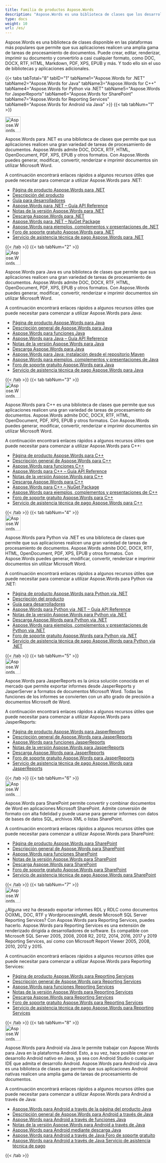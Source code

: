 ```yaml
---
title: Familia de productos Aspose.Words
description: "Aspose.Words es una biblioteca de clases que los desarrolladores pueden utilizar en varias plataformas para una variedad de tareas de procesamiento de documentos."
type: docs
weight: 10
url: /es/
---
```


Aspose.Words es una biblioteca de clases disponible en las plataformas más populares que permite que sus aplicaciones realicen una amplia gama de tareas de procesamiento de documentos. Puede crear, editar, renderizar, imprimir su documento y convertirlo a casi cualquier formato, como DOC, DOCX, RTF, HTML, Markdown, PDF, XPS, EPUB y más. Y todo ello sin el uso de bibliotecas y aplicaciones adicionales.

{{< tabs tabTotal="8" tabID="1" tabName1="Aspose.Words for .NET" tabName2="Aspose.Words for Java" tabName3="Aspose.Words for C++" tabName4="Aspose.Words for Python via .NET" tabName5="Aspose.Words for JasperReports" tabName6="Aspose.Words for SharePoint" tabName7="Aspose.Words for Reporting Services" tabName8="Aspose.Words for Android via Java" >}}
{{< tab tabNum="1" >}}

<div class="row">
   <div class="col-md-6">
       <img src="/words/home_1" alt="Aspose.Words para logotipo del producto .NET" style="width:50px"/>
       <p>Aspose.Words para .NET es una biblioteca de clases que permite que sus aplicaciones realicen una gran variedad de tareas de procesamiento de documentos. Aspose.Words admite DOC, DOCX, RTF, HTML, OpenDocument, PDF, XPS, EPUB y otros formatos. Con Aspose.Words puedes generar, modificar, convertir, renderizar e imprimir documentos sin utilizar Microsoft Word.</p>
       <p>A continuación encontrará enlaces rápidos a algunos recursos útiles que puede necesitar para comenzar a utilizar Aspose.Words para .NET:</p>
       <ul>
           <li><a href="https://products.aspose.com/words/net/">Página de producto Aspose.Words para .NET</a></li>
           <li><a href="/words/es/net/product-overview/">Descripción del producto</a></li>
           <li><a href="/words/es/net/developer-guide/">Guía para desarrolladores</a></li>
           <li><a href="https://reference.aspose.com/words/net/">Aspose.Words para .NET – Guía API Reference</a></li>
           <li><a href="https://releases.aspose.com/words/net/release-notes/">Notas de la versión Aspose.Words para .NET</a></li>
           <li><a href="https://releases.aspose.com/words/net/">Descarga Aspose.Words para .NET</a></li>
           <li><a href="https://www.nuget.org/packages/Aspose.Words/">Aspose.Words para .NET – NuGet Package</a></li>
           <li><a href="https://github.com/aspose-words/Aspose.Words-for-.NET">Aspose.Words para ejemplos, complementos y presentaciones de .NET</a></li>
           <li><a href="https://forum.aspose.com/c/words/8">Foro de soporte gratuito Aspose.Words para .NET</a></li>
           <li><a href="https://helpdesk.aspose.com/">Servicio de asistencia técnica de pago Aspose.Words para .NET</a></li>
       </ul>
   </div>
</div>
{{< /tab >}}
{{< tab tabNum="2" >}}

<div class="row">
   <div class="col-md-6">
       <img src="/words/home_2" alt="Aspose.Words para logotipo del producto Java" style="width:50px"/>
       <p>Aspose.Words para Java es una biblioteca de clases que permite que sus aplicaciones realicen una gran variedad de tareas de procesamiento de documentos. Aspose.Words admite DOC, DOCX, RTF, HTML, OpenDocument, PDF, XPS, EPUB y otros formatos. Con Aspose.Words puedes generar, modificar, convertir, renderizar e imprimir documentos sin utilizar Microsoft Word.</p>
       <p>A continuación encontrará enlaces rápidos a algunos recursos útiles que puede necesitar para comenzar a utilizar Aspose.Words para Java:</p>
       <ul>
           <li><a href="https://products.aspose.com/words/java/">Página de producto Aspose.Words para Java</a></li>
           <li><a href="/words/java/product-overview/">Descripción general de Aspose.Words para Java</a></li>
           <li><a href="/words/java/developer-guide/">Aspose.Words para funciones Java</a></li>
           <li><a href="https://reference.aspose.com/words/java/">Aspose.Words para Java – Guía API Reference</a></li>
           <li><a href="https://releases.aspose.com/words/java/release-notes/">Notas de la versión Aspose.Words para Java</a></li>
           <li><a href="https://releases.aspose.com/words/java/">Descarga Aspose.Words para Java</a></li>
           <li><a href="/words/java/installation/">Aspose.Words para Java: instalación desde el repositorio Maven</a></li>
           <li><a href="https://github.com/aspose-words/Aspose.Words-for-Java">Aspose.Words para ejemplos, complementos y presentaciones de Java</a></li>
           <li><a href="https://forum.aspose.com/c/words/8">Foro de soporte gratuito Aspose.Words para Java</a></li>
           <li><a href="https://helpdesk.aspose.com/">Servicio de asistencia técnica de pago Aspose.Words para Java</a></li>
       </ul>
   </div>
</div>
{{< /tab >}}
{{< tab tabNum="3" >}}

<div class="row">
   <div class="col-md-6">
       <img src="/words/home_3" alt="Aspose.Words para logotipo del producto C++" style="width:50px"/>
       <p>Aspose.Words para C++ es una biblioteca de clases que permite que sus aplicaciones realicen una gran variedad de tareas de procesamiento de documentos. Aspose.Words admite DOC, DOCX, RTF, HTML, OpenDocument, PDF, XPS, EPUB y otros formatos. Con Aspose.Words puedes generar, modificar, convertir, renderizar e imprimir documentos sin utilizar Microsoft Word.</p>
       <p>A continuación encontrará enlaces rápidos a algunos recursos útiles que puede necesitar para comenzar a utilizar Aspose.Words para C++:</p>
       <ul>
           <li><a href="https://products.aspose.com/words/cpp/">Página de producto Aspose.Words para C++</a></li>
           <li><a href="/words/cpp/product-overview/">Descripción general de Aspose.Words para C++</a></li>
           <li><a href="/words/cpp/developer-guide/">Aspose.Words para funciones C++</a></li>
           <li><a href="https://reference.aspose.com/words/cpp/">Aspose.Words para C++ – Guía API Reference</a></li>
           <li><a href="https://releases.aspose.com/words/cpp/release-notes/">Notas de la versión Aspose.Words para C++</a></li>
           <li><a href="https://releases.aspose.com/words/cpp/">Descarga Aspose.Words para C++</a></li>
           <li><a href="https://www.nuget.org/packages/Aspose.Words.Cpp/">Aspose.Words para C++ – NuGet Package</a></li>
           <li><a href="https://github.com/aspose-words/Aspose.words-for-C/">Aspose.Words para ejemplos, complementos y presentaciones de C++</a></li>
           <li><a href="https://forum.aspose.com/c/words/8">Foro de soporte gratuito Aspose.Words para C++</a></li>
           <li><a href="https://helpdesk.aspose.com/">Servicio de asistencia técnica de pago Aspose.Words para C++</a></li>
       </ul>
   </div>
</div>
{{< /tab >}}
{{< tab tabNum="4" >}}

<div class="row">
   <div class="col-md-6">
       <img src="/words/home_1" alt="Aspose.Words para logotipo del producto Python" style="width:50px"/>
       <p>Aspose.Words para Python via .NET es una biblioteca de clases que permite que sus aplicaciones realicen una gran variedad de tareas de procesamiento de documentos. Aspose.Words admite DOC, DOCX, RTF, HTML, OpenDocument, PDF, XPS, EPUB y otros formatos. Con Aspose.Words puedes generar, modificar, convertir, renderizar e imprimir documentos sin utilizar Microsoft Word.</p>
       <p>A continuación encontrará enlaces rápidos a algunos recursos útiles que puede necesitar para comenzar a utilizar Aspose.Words para Python via .NET:</p>
       <ul>
           <li><a href="https://products.aspose.com/words/python-net/">Página de producto Aspose.Words para Python via .NET</a></li>
           <li><a href="/words/es/python-net/product-overview/">Descripción del producto</a></li>
           <li><a href="/words/es/python-net/developer-guide/">Guía para desarrolladores</a></li>
           <li><a href="https://reference.aspose.com/words/python-net/">Aspose.Words para Python via .NET – Guía API Reference</a></li>
           <li><a href="https://releases.aspose.com/words/python/release-notes/">Notas de la versión Aspose.Words para Python via .NET</a></li>
           <li><a href="https://releases.aspose.com/words/python/">Descarga Aspose.Words para Python via .NET</a></li>
           <li><a href="https://github.com/aspose-words/Aspose.Words-for-Python-via-.NET">Aspose.Words para ejemplos, complementos y presentaciones de Python via .NET</a></li>
           <li><a href="https://forum.aspose.com/c/words/8">Foro de soporte gratuito Aspose.Words para Python via .NET</a></li>
           <li><a href="https://helpdesk.aspose.com/">Servicio de asistencia técnica de pago Aspose.Words para Python via .NET</a></li>
       </ul>
   </div>
</div>
{{< /tab >}}
{{< tab tabNum="5" >}}

<div class="row">
   <div class="col-md-6">
       <img src="/words/home_6" alt="Aspose.Words para logotipo del producto JasperReports" style="width:50px"/>
       <p>Aspose.Words para JasperReports es la única solución conocida en el mercado que permite exportar informes desde JasperReports y JasperServer a formatos de documentos Microsoft Word. Todas las funciones de los informes se convierten con un alto grado de precisión a documentos Microsoft de Word.</p>
       <p>A continuación encontrará enlaces rápidos a algunos recursos útiles que puede necesitar para comenzar a utilizar Aspose.Words para JasperReports:</p>
       <ul>
           <li><a href="https://products.aspose.com/words/jasperreports/">Página de producto Aspose.Words para JasperReports</a></li>
           <li><a href="/words/jasperreports/product-overview/">Descripción general de Aspose.Words para JasperReports</a></li>
           <li><a href="/words/jasperreports/feature-tour/">Aspose.Words para funciones JasperReports</a></li>
           <li><a href="https://releases.aspose.com/words/jasperreports/release-notes/">Notas de la versión Aspose.Words para JasperReports</a></li>
           <li><a href="https://releases.aspose.com/words/jasperreports/">Descarga Aspose.Words para JasperReports</a></li>
           <li><a href="https://forum.aspose.com/c/words/8">Foro de soporte gratuito Aspose.Words para JasperReports</a></li>
           <li><a href="https://helpdesk.aspose.com/">Servicio de asistencia técnica de pago Aspose.Words para JasperReports</a></li>
       </ul>
   </div>
</div>
{{< /tab >}}
{{< tab tabNum="6" >}}

<div class="row">
   <div class="col-md-6">
       <img src="/words/home_5" alt="Aspose.Words para logotipo del producto SharePoint" style="width:50px"/>
       <p>Aspose.Words para SharePoint permite convertir y combinar documentos de Word en aplicaciones Microsoft SharePoint. Admite conversión de formato con alta fidelidad y puede usarse para generar informes con datos de bases de datos SQL, archivos XML o listas SharePoint.</p>
       <p>A continuación encontrará enlaces rápidos a algunos recursos útiles que puede necesitar para comenzar a utilizar Aspose.Words para SharePoint:</p>
       <ul>
           <li><a href="https://products.aspose.com/words/sharepoint/">Página de producto Aspose.Words para SharePoint</a></li>
           <li><a href="/words/sharepoint/introducing-aspose-words-for-sharepoint/">Descripción general de Aspose.Words para SharePoint</a></li>
           <li><a href="/words/sharepoint/features/">Aspose.Words para funciones SharePoint</a></li>
           <li><a href="https://releases.aspose.com/words/sharepoint/release-notes/">Notas de la versión Aspose.Words para SharePoint</a></li>
           <li><a href="https://releases.aspose.com/words/sharepoint/">Descarga Aspose.Words para SharePoint</a></li>
           <li><a href="https://forum.aspose.com/c/words/8">Foro de soporte gratuito Aspose.Words para SharePoint</a></li>
           <li><a href="https://helpdesk.aspose.com/">Servicio de asistencia técnica de pago Aspose.Words para SharePoint</a></li>
       </ul>
   </div>
</div>
{{< /tab >}}
{{< tab tabNum="7" >}}

<div class="row">
   <div class="col-md-6">
       <img src="/words/home_4" alt="Aspose.Words para logotipo del producto Reporting Services" style="width:50px"/>
       <p>¿Alguna vez ha deseado exportar informes RDL y RDLC como documentos OOXML, DOC, RTF y WordprocessingML desde Microsoft SQL Server Reporting Services? Con Aspose.Words para Reporting Services, puedes hacerlo. Aspose.Words para Reporting Services es una extensión de renderizado dirigida a desarrolladores de software. Es compatible con Microsoft SQL Server 2005, 2008, 2008 R2, 2012, 2014, 2016, 2017 y 2019 Reporting Services, así como con Microsoft Report Viewer 2005, 2008, 2010, 2012 y 2015.</p>
       <p>A continuación encontrará enlaces rápidos a algunos recursos útiles que puede necesitar para comenzar a utilizar Aspose.Words para Reporting Services:</p>
       <ul>
           <li><a href="https://products.aspose.com/words/reporting-services/">Página de producto Aspose.Words para Reporting Services</a></li>
           <li><a href="/words/reportingservices/product-overview/">Descripción general de Aspose.Words para Reporting Services</a></li>
           <li><a href="/words/reportingservices/feature-tour/">Aspose.Words para funciones Reporting Services</a></li>
           <li><a href="https://releases.aspose.com/words/reportingservices/release-notes/">Notas de la versión Aspose.Words para Reporting Services</a></li>
           <li><a href="https://releases.aspose.com/words/reportingservices/">Descarga Aspose.Words para Reporting Services</a></li>
           <li><a href="https://forum.aspose.com/c/words/8">Foro de soporte gratuito Aspose.Words para Reporting Services</a></li>
           <li><a href="https://helpdesk.aspose.com/">Servicio de asistencia técnica de pago Aspose.Words para Reporting Services</a></li>
       </ul>
   </div>
</div>
{{< /tab >}}
{{< tab tabNum="8" >}}

<div class="row">
   <div class="col-md-6">
       <img src="/words/home_2" alt="Aspose.Words para Android a través de Java Logotipo del producto" style="width:50px"/>
       <p>Aspose.Words para Android vía Java le permite trabajar con Aspose.Words para Java en la plataforma Android. Esto, a su vez, hace posible crear un desarrollo Android nativo en Java, ya sea con Android Studio o cualquier IDE que admita el desarrollo Android. Aspose.Words para Android vía Java es una biblioteca de clases que permite que sus aplicaciones Android nativas realicen una amplia gama de tareas de procesamiento de documentos.</p>
       <p>A continuación encontrará enlaces rápidos a algunos recursos útiles que puede necesitar para comenzar a utilizar Aspose.Words para Android a través de Java:</p>
       <ul>
           <li><a href="https://products.aspose.com/words/android-java/">Aspose.Words para Android a través de la página del producto Java</a></li>
           <li><a href="/words/java/android-product-overview/">Descripción general de Aspose.Words para Android a través de Java</a></li>
           <li><a href="/words/java/aspose-words-for-android-via-java-features/">Aspose.Words para Android a través de funciones Java</a></li>
           <li><a href="https://releases.aspose.com/words/androidjava/release-notes/">Notas de la versión Aspose.Words para Android a través de Java</a></li>
           <li><a href="https://releases.aspose.com/words/androidjava/">Aspose.Words para Android mediante descarga Java</a></li>
           <li><a href="https://forum.aspose.com/c/words/8">Aspose.Words para Android a través de Java Foro de soporte gratuito</a></li>
           <li><a href="https://helpdesk.aspose.com/">Aspose.Words para Android a través de Java Servicio de asistencia técnica de pago</a></li>
       </ul>
   </div>
</div>
{{< /tab >}}
